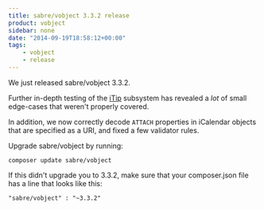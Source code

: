 ```yaml
---
title: sabre/vobject 3.3.2 release
product: vobject
sidebar: none
date: "2014-09-19T18:58:12+00:00"
tags:
    - vobject
    - release
---
```


We just released sabre/vobject 3.3.2.

Further in-depth testing of the [iTip][2] subsystem has revealed a _lot_ of
small edge-cases that weren't properly covered.

In addition, we now correctly decode `ATTACH` properties in iCalendar objects
that are specified as a URI, and fixed a few validator rules.

Upgrade sabre/vobject by running:

    composer update sabre/vobject

If this didn't upgrade you to 3.3.2, make sure that your composer.json file
has a line that looks like this:

    "sabre/vobject" : "~3.3.2"

[1]: https://github.com/sabre-io/vobject/blob/3.3.2/ChangeLog.md
[2]: /vobject/itip/

